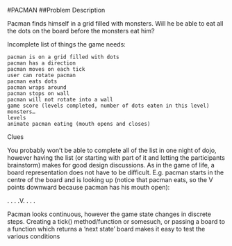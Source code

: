 #PACMAN
##Problem Description

Pacman finds himself in a grid filled with monsters. Will he be able to eat all the dots on the board before the monsters eat him?

Incomplete list of things the game needs:

    pacman is on a grid filled with dots
    pacman has a direction
    pacman moves on each tick
    user can rotate pacman
    pacman eats dots
    pacman wraps around
    pacman stops on wall
    pacman will not rotate into a wall
    game score (levels completed, number of dots eaten in this level)
    monsters…
    levels
    animate pacman eating (mouth opens and closes)

Clues

You probably won’t be able to complete all of the list in one night of dojo, however having the list (or starting with part of it and letting the participants brainstorm) makes for good design discussions. As in the game of life, a board representation does not have to be difficult. E.g. pacman starts in the centre of the board and is looking up (notice that pacman eats, so the V points downward because pacman has his mouth open):

. . .
.V.
. . .

Pacman looks continuous, however the game state changes in discrete steps. Creating a tick() method/function or somesuch, or passing a board to a function which returns a ‘next state’ board makes it easy to test the various conditions
